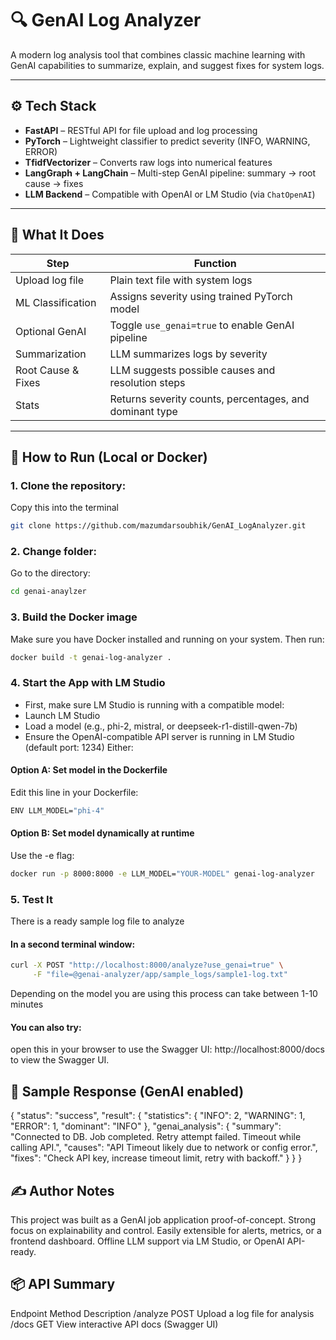 # 🔍 GenAI Log Analyzer

A modern log analysis tool that combines classic machine learning with GenAI capabilities to summarize, explain, and suggest fixes for system logs.

---

## ⚙️ Tech Stack

- **FastAPI** – RESTful API for file upload and log processing  
- **PyTorch** – Lightweight classifier to predict severity (INFO, WARNING, ERROR)  
- **TfidfVectorizer** – Converts raw logs into numerical features  
- **LangGraph + LangChain** – Multi-step GenAI pipeline: summary → root cause → fixes  
- **LLM Backend** – Compatible with OpenAI or LM Studio (via `ChatOpenAI`)  

---

## 🧠 What It Does

| Step                  | Function                                               |
|-----------------------|--------------------------------------------------------|
| Upload log file     | Plain text file with system logs                      |
| ML Classification   | Assigns severity using trained PyTorch model          |
| Optional GenAI      | Toggle `use_genai=true` to enable GenAI pipeline      |
| Summarization       | LLM summarizes logs by severity                       |
| Root Cause & Fixes  | LLM suggests possible causes and resolution steps     |
| Stats               | Returns severity counts, percentages, and dominant type |

---

## 🚀 How to Run (Local or Docker)

### 1. Clone the repository: 
Copy this into the terminal
```bash
git clone https://github.com/mazumdarsoubhik/GenAI_LogAnalyzer.git
```
### 2. Change folder: 
Go to the directory: 
```bash
cd genai-anaylzer
```
### 3. Build the Docker image
Make sure you have Docker installed and running on your system. Then run:
```bash
docker build -t genai-log-analyzer .
```
### 4. Start the App with LM Studio
- First, make sure LM Studio is running with a compatible model:
- Launch LM Studio
- Load a model (e.g., phi-2, mistral, or deepseek-r1-distill-qwen-7b)
- Ensure the OpenAI-compatible API server is running in LM Studio (default port: 1234)
Either:
#### Option A: Set model in the Dockerfile
Edit this line in your Dockerfile:
```bash
ENV LLM_MODEL="phi-4"
```
#### Option B: Set model dynamically at runtime
Use the -e flag:
```bash
docker run -p 8000:8000 -e LLM_MODEL="YOUR-MODEL" genai-log-analyzer
```
### 5. Test It
There is a ready sample log file to analyze
#### In a second terminal window:
```bash
curl -X POST "http://localhost:8000/analyze?use_genai=true" \
     -F "file=@genai-analyzer/app/sample_logs/sample1-log.txt"
```

Depending on the model you are using this process can take between 1-10 minutes
#### You can also try:
open this in your browser to use the Swagger UI:
http://localhost:8000/docs
to view the Swagger UI.

## 🧾 Sample Response (GenAI enabled)
{
  "status": "success",
  "result": {
    "statistics": {
      "INFO": 2,
      "WARNING": 1,
      "ERROR": 1,
      "dominant": "INFO"
    },
    "genai_analysis": {
      "summary": "Connected to DB. Job completed. Retry attempt failed. Timeout while calling API.",
      "causes": "API Timeout likely due to network or config error.",
      "fixes": "Check API key, increase timeout limit, retry with backoff."
    }
  }
}

## ✍️ Author Notes
This project was built as a GenAI job application proof-of-concept.
Strong focus on explainability and control.
Easily extensible for alerts, metrics, or a frontend dashboard.
Offline LLM support via LM Studio, or OpenAI API-ready.

## 📦 API Summary
Endpoint	Method	Description
/analyze	POST	Upload a log file for analysis
/docs	GET	View interactive API docs (Swagger UI)
